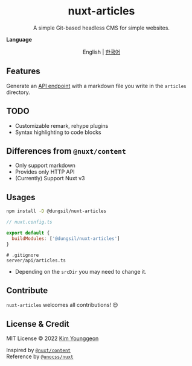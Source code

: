 <h1 align="center">nuxt-articles</h1>
<p align="center">
A simple Git-based headless CMS for simple websites.
</p>

<b align="center">Language</b>
<p align="center">
	English | <a href="https://github.com/dungsil/nuxt-articles/blob/main/README.ko.md">한국어</a>
</p>

## Features
Generate an [API endpoint][LINK_API_ROUTES] with a markdown file you write in the `articles` directory.

## TODO
 - Customizable remark, rehype plugins
 - Syntax highlighting to code blocks

## Differences from `@nuxt/content`
 - Only support markdown
 - Provides only HTTP API
 - (Currently) Support Nuxt v3

## Usages
```bash
npm install -D @dungsil/nuxt-articles
```
```javascript
// nuxt.config.ts

export default {
  buildModules: ['@dungsil/nuxt-articles']
}
```
```gitignore
# .gitignore
server/api/articles.ts
```
  - Depending on the `srcDir` you may need to change it.

## Contribute
`nuxt-articles` welcomes all contributions! 😍

## License & Credit
MIT License &copy; 2022 [Kim Younggeon](https://younggeon.kim)

Inspired by [`@nuxt/content`](https://content.nuxtjs.org/) \
Reference by [`@unocss/nuxt`](https://github.com/antfu/unocss/tree/main/packages/nuxt)


[LINK_API_ROUTES]: https://v3.nuxtjs.org/docs/directory-structure/server/#api-routes
